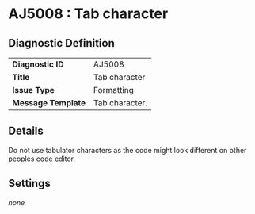 # AJ5008 : Tab character

## Diagnostic Definition

<table>
  <tr>
    <td class="header"><b>Diagnostic ID</b></td>
    <td>AJ5008</td>
  </tr>
  <tr>
    <td class="header"><b>Title</b></td>
    <td>Tab character</td>
  </tr>
  <tr>
    <td class="header"><b>Issue Type</b></td>
    <td>Formatting</td>
  </tr>
  <tr>
    <td class="header"><b>Message Template</b></td>
    <td>Tab character.</td>
  </tr>
  
</table>

## Details

Do not use tabulator characters as the code might look different on other peoples code editor.


## Settings

*none*

